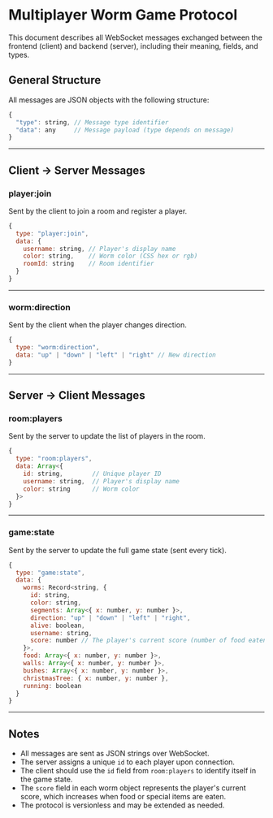 # Multiplayer Worm Game Protocol

This document describes all WebSocket messages exchanged between the frontend (client) and backend (server), including their meaning, fields, and types.

## General Structure

All messages are JSON objects with the following structure:

```js
{
  "type": string, // Message type identifier
  "data": any     // Message payload (type depends on message)
}
```

---

## Client → Server Messages

### player:join

Sent by the client to join a room and register a player.

```js
{
  type: "player:join",
  data: {
    username: string, // Player's display name
    color: string,    // Worm color (CSS hex or rgb)
    roomId: string    // Room identifier
  }
}
```

---

### worm:direction

Sent by the client when the player changes direction.

```js
{
  type: "worm:direction",
  data: "up" | "down" | "left" | "right" // New direction
}
```

---

## Server → Client Messages

### room:players

Sent by the server to update the list of players in the room.

```js
{
  type: "room:players",
  data: Array<{
    id: string,        // Unique player ID
    username: string,  // Player's display name
    color: string      // Worm color
  }>
}
```

---

### game:state

Sent by the server to update the full game state (sent every tick).

```js
{
  type: "game:state",
  data: {
    worms: Record<string, {
      id: string,
      color: string,
      segments: Array<{ x: number, y: number }>,
      direction: "up" | "down" | "left" | "right",
      alive: boolean,
      username: string,
      score: number // The player's current score (number of food eaten + bonuses)
    }>,
    food: Array<{ x: number, y: number }>,
    walls: Array<{ x: number, y: number }>,
    bushes: Array<{ x: number, y: number }>,
    christmasTree: { x: number, y: number },
    running: boolean
  }
}
```

---

## Notes

- All messages are sent as JSON strings over WebSocket.
- The server assigns a unique `id` to each player upon connection.
- The client should use the `id` field from `room:players` to identify itself in the game state.
- The `score` field in each worm object represents the player's current score, which increases when food or special items are eaten.
- The protocol is versionless and may be extended as needed.
